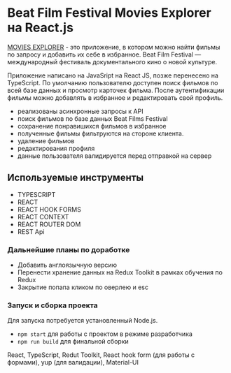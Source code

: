 # Beat Film Festival Movies Explorer на React.js

[MOVIES EXPLORER](https://konstabartosh.github.io/movies-explorer-frontend/) - это приложение, в котором можно найти фильмы по запросу и добавить их себе в избранное. Beat Film Festival — международный фестиваль документального кино о новой культуре.

Приложение написано на JavaSript на React JS, позже перенесено на TypeScript.
По умолчанию пользователю доступен поиск фильмов по всей базе данных и просмотр карточек фильма. После аутентификации фильмы можно добавлять в избранное и редактировать свой профиль.

- реализованы асинхронные запросы к API
- поиск фильмов по базе данных Beat Films Festival
- сохранение понравишихся фильмов в избранное
- полученные фильмы фильтруются на стороне клиента.
- удаление фильмов
- редактирования профиля
- данные пользователя валидируется перед отправкой на сервер

## Используемые инструменты

- TYPESCRIPT
- REACT
- REACT HOOK FORMS
- REACT CONTEXT
- REACT ROUTER DOM
- REST Api

### Дальнейшие планы по доработке

- Добавить англоязычную версию
- Перенести хранение данных на Redux Toolkit в рамках обучения по Redux
- Закрытие попапа кликом по оверлею и esc

### Запуск и сборка проекта

Для запуска потребуется установленный Node.js. 
- `npm start` для работы с проектом в режиме разработчика
- `npm run build` для финальной сборки

React, TypeScript, Redut Toolkit, React hook form (для работы с формами), yup (для валидации), Material-UI 